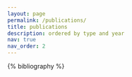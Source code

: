 ```yaml
---
layout: page
permalink: /publications/
title: publications
description: ordered by type and year
nav: true
nav_order: 2
---
```


<!-- _pages/publications.md -->
<div class="publications">

{% bibliography %}

</div>

